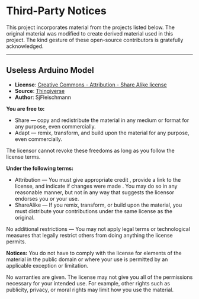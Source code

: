 # Third-Party Notices

This project incorporates material from the projects listed below. The original material was modified to create derived material used in this project. The kind gesture of these open-source contributors is gratefully acknowledged.

---

## Useless Arduino Model
- **License**: [Creative Commons - Attribution - Share Alike license](https://creativecommons.org/licenses/by-sa/3.0/)
- **Source**: [Thingiverse](https://www.thingiverse.com/thing:415296)
- **Author**: SjFleischmann

**You are free to:**
- Share — copy and redistribute the material in any medium or format for any purpose, even commercially.
- Adapt — remix, transform, and build upon the material for any purpose, even commercially.

The licensor cannot revoke these freedoms as long as you follow the license terms.

**Under the following terms:**
- Attribution — You must give appropriate credit , provide a link to the license, and indicate if changes were made . You may do so in any reasonable manner, but not in any way that suggests the licensor endorses you or your use.
- ShareAlike — If you remix, transform, or build upon the material, you must distribute your contributions under the same license as the original.

No additional restrictions — You may not apply legal terms or technological measures that legally restrict others from doing anything the license permits.

**Notices:**
You do not have to comply with the license for elements of the material in the public domain or where your use is permitted by an applicable exception or limitation.

No warranties are given. The license may not give you all of the permissions necessary for your intended use. For example, other rights such as publicity, privacy, or moral rights may limit how you use the material.
